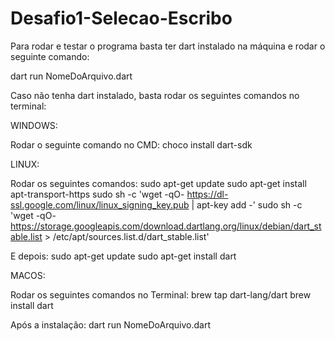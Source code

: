 # Desafio1-Selecao-Escribo

Para rodar e testar o programa basta ter dart instalado na máquina e rodar o seguinte comando:

  dart run NomeDoArquivo.dart 

Caso não tenha dart instalado, basta rodar os seguintes comandos no terminal:

WINDOWS:

Rodar o seguinte comando no CMD:
  choco install dart-sdk

LINUX:

Rodar os seguintes comandos:
 sudo apt-get update
 sudo apt-get install apt-transport-https
 sudo sh -c 'wget -qO- https://dl-ssl.google.com/linux/linux_signing_key.pub | apt-key add -'
 sudo sh -c 'wget -qO- https://storage.googleapis.com/download.dartlang.org/linux/debian/dart_stable.list > /etc/apt/sources.list.d/dart_stable.list'
 
 E depois:
  sudo apt-get update
  sudo apt-get install dart
  
MACOS:

Rodar os seguintes comandos no Terminal:
 brew tap dart-lang/dart
 brew install dart


Após a instalação:
dart run NomeDoArquivo.dart

